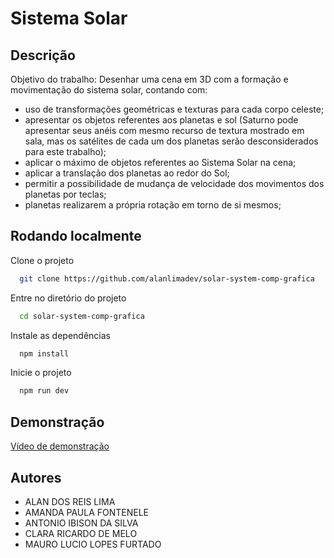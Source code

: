 ﻿# Sistema Solar

## Descrição

Objetivo do trabalho: Desenhar uma cena em 3D com a formação e
movimentação do sistema solar, contando com:

- uso de transformações geométricas e texturas para cada corpo celeste;
- apresentar os objetos referentes aos planetas e sol (Saturno pode
  apresentar seus anéis com mesmo recurso de textura mostrado em sala, mas os
  satélites de cada um dos planetas serão desconsiderados para este trabalho);
- aplicar o máximo de objetos referentes ao Sistema Solar na cena;
- aplicar a translação dos planetas ao redor do Sol;
- permitir a possibilidade de mudança de velocidade dos movimentos dos
  planetas por teclas;
- planetas realizarem a própria rotação em torno de si mesmos;

## Rodando localmente

Clone o projeto

```bash
  git clone https://github.com/alanlimadev/solar-system-comp-grafica
```

Entre no diretório do projeto

```bash
  cd solar-system-comp-grafica
```

Instale as dependências

```bash
  npm install
```

Inicie o projeto

```bash
  npm run dev
```

## Demonstração

[Vídeo de demonstração](https://youtu.be/syVjPSU1jOM)

## Autores

- ALAN DOS REIS LIMA
- AMANDA PAULA FONTENELE
- ANTONIO IBISON DA SILVA
- CLARA RICARDO DE MELO
- MAURO LUCIO LOPES FURTADO
